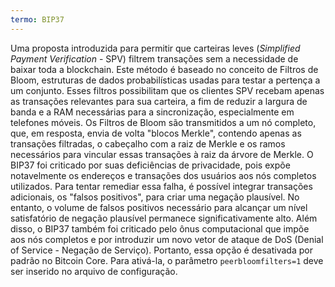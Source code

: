 ```yaml
---
termo: BIP37
---
```


Uma proposta introduzida para permitir que carteiras leves (*Simplified Payment Verification* - SPV) filtrem transações sem a necessidade de baixar toda a blockchain. Este método é baseado no conceito de Filtros de Bloom, estruturas de dados probabilísticas usadas para testar a pertença a um conjunto. Esses filtros possibilitam que os clientes SPV recebam apenas as transações relevantes para sua carteira, a fim de reduzir a largura de banda e a RAM necessárias para a sincronização, especialmente em telefones móveis. Os Filtros de Bloom são transmitidos a um nó completo, que, em resposta, envia de volta "blocos Merkle", contendo apenas as transações filtradas, o cabeçalho com a raiz de Merkle e os ramos necessários para vincular essas transações à raiz da árvore de Merkle. O BIP37 foi criticado por suas deficiências de privacidade, pois expõe notavelmente os endereços e transações dos usuários aos nós completos utilizados. Para tentar remediar essa falha, é possível integrar transações adicionais, os "falsos positivos", para criar uma negação plausível. No entanto, o volume de falsos positivos necessário para alcançar um nível satisfatório de negação plausível permanece significativamente alto. Além disso, o BIP37 também foi criticado pelo ônus computacional que impõe aos nós completos e por introduzir um novo vetor de ataque de DoS (Denial of Service - Negação de Serviço). Portanto, essa opção é desativada por padrão no Bitcoin Core. Para ativá-la, o parâmetro `peerbloomfilters=1` deve ser inserido no arquivo de configuração.